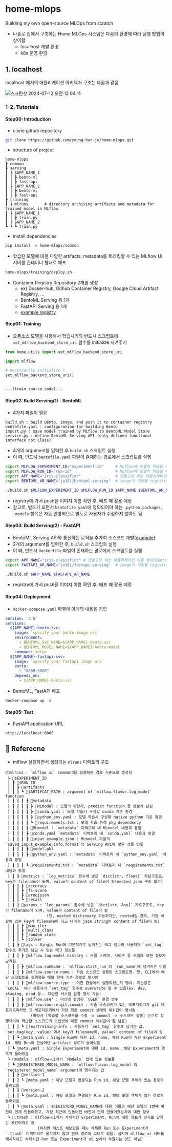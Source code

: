 # home-mlops
Building my own open-source MLOps from scratch

- 나홀로 집에서 구축하는 Home MLOps 시스템은 다음의 환경에 따라 실행 방법이 상이함
    - localhost 개발 환경
    - k8s 운영 환경

## 1. localhost
localhost 에서의 애플리케이션 아키텍처 구조는 다음과 같음

![스크린샷 2024-07-12 오전 12 04 11](https://github.com/young-hun-jo/home-mlops/assets/54783194/f289e2c3-04c5-40c8-907a-48b9505ba6b2)


### 1-2. Tutorials
#### Step00: Introduction 
- clone github repository
```bash
git clone https://github.com/young-hun-jo/home-mlops.git
```
- structure of projcet
```
home-mlops
┣ common 
┣ serving
┃ ┣ $APP_NAME_1
┃ ┃ ┣ bento-ml
┃ ┃ ┣ fast-api
┃ ┣ $APP_NAME_2
┃ ┃ ┣ bento-ml
┃ ┃ ┣ fast-api
┣ training
┃ ┣ mlruns       # directory archiving artifacts and metadata for trained model in MLflow
┃ ┣ $APP_NAME_1
┃ ┃ ┣ train.py
┃ ┣ $APP_NAME_2
┗ ┗ ┗ train.py
```

- install dependencies
```bash
pip install -e home-mlops/common
```
- 학습된 모델에 대한 다양한 artifacts, metadata를 트래킹할 수 있는 MLflow UI 서버를 컨테이너 형태로 배포
```bash
home-mlops/training/deploy.sh
```
- Container Registry Repository 2개를 생성
    - ex) Docker-hub, Github Container Registry, Google Cloud Artifact Registry, ...
    - BentoML Serving 용 1개
    - FastAPI Serving 용 1개
    - <a href='https://hub.docker.com/repositories/jo181'>example registry</a>

#### Step01: Training
- 오픈소스 모델을 사용해서 학습시키되 반드시 스크립트에 `set_mlflow_backend_store_uri` 함수를 initialize 시켜주기
```python
from home.utils import set_mlflow_backend_store_uri

import mlflow

# necessarily initialize !
set_mlflow_backend_store_uri()


...(train source code)...
```

#### Step02: Build Serving(1) - BentoML
- 4가지 파일이 필요
```
build.sh : build Bento, image, and push it to container registry
bentofile.yaml : configuration for building Bento
import.py : save model trained by MLflow to BentoML Model Store
service.py : define BentoML Serving API (only defined functional interface not Class)
```
- 4개의 argument를 입력한 후 `build.sh` 스크립트 실행
- 이 때, 반드시 `bentofile.yaml` 파일이 존재하는 경로에서 스크립트를 실행
```bash
export MLFLOW_EXPERIMENT_ID="experiment-id"     # MLflow에 모델이 학습될 때 등록된 실험 ID
export MLFLOW_RUN_ID="run-id"                   # MLflow에 모델이 학습될 때 등록된 Run ID
export APP_NAME="iris-classifier"               # 만들고자 하는 애플리케이션 이름 명시
export BENTOML_AR_NAME="jo181/bentoml-serving"  # image가 저장될 registry repository 주소 

./build.sh $MLFLOW_EXPERIMENT_ID $MLFLOW_RUN_ID $APP_NAME $BENTOML_AR_NAME
```
- registry에 가서 push된 이미지 이름 확인 후, 배포 때 활용 예정
- 참고로, 빌드가 되면서 `bentofile.yaml`에 정의되어야 하는 `.python.packages`, `.models` 항목은 자동 반영되므로 별도로 사용자가 수정하지 않아도 됨

#### Step03: Build Serving(2) - FastAPI
- BentoML Serving API와 통신하는 로직을 추가여 소스코드 개발(<a href='https://github.com/young-hun-jo/home-mlops/blob/e277ef86d50a72b101b5c429c1e8d9e870d083f4/serving/tabular-iris-multi-classifier/fast-api/app/models/inference.py#L32-L36'>example</a>)
- 2개의 argument를 입력한 후, `build.sh` 스크립트 실행
- 이 때, 반드시 `Dockerfile` 파일이 존재하는 경로에서 스크립트를 실행
```bash
export APP_NAME="iris-classifier" # 만들고자 하는 애플리케이션 이름 명시(BentoML에서의 이름과 동일 권장)
export FASTAPI_AR_NAME="jo181/fastapi-serving"  # image가 저장될 registry repository 주소

./build.sh $APP_NAME $FASTAPI_AR_NAME
```
- registry에 가서 push된 이미지 이름 확인 후, 배포 때 활용 예정

#### Step04: Deployment
- `docker-compose.yaml` 파엘에 아래의 내용을 기입
```yml
version: '3.0'
services:
  ${APP_NAME}-bento-svc:
    image: `specify your bento image uri`
    environment:
      - BENTOML_SVC_NAME=${APP_NAME}-bento-svc
      - BENTOML_MODEL_NAME=${APP_NAME}-bento-model
    command: serve
  ${APP_NAME}-fastapi-svc:
    image: `specify your fastapi image uri`
    ports:
      - "8000:8000"
    depends_on:
      - ${APP_NAME}-bento-svc
```
- BentoML, FastAPI 배포
```bash
docker-compose up -d
```

#### Step05: Test
- FastAPI application URL
```
http://localhost:8000
```


## 🔗 Referecne

- mlflow 실행하면서 생성되는 `mlruns` 디렉토리 구조
```
📦mlruns : `mlflow ui` command를 실행하는 경로 기준으로 생성됨
 ┣ 📂$EXPERIMENT_ID
 ┃ ┣ 📂$RUN_ID
 ┃ ┃ ┣ 📂artifacts
 ┃ ┃ ┃ ┗ 📂$ARTIFCAT_PATH : argument of `mlflow.flavor.log_model` function
 ┃ ┃ ┃ ┃ ┣ 📂metadata
 ┃ ┃ ┃ ┃ ┃ ┣ 📜MLmodel : 모델의 확장자, predict function 등 정보가 담김
 ┃ ┃ ┃ ┃ ┃ ┣ 📜conda.yaml : 모델 학습시 구성할 conda 기준 환경
 ┃ ┃ ┃ ┃ ┃ ┣ 📜python_env.yaml : 모델 학습시 구성할 native python 기준 환경
 ┃ ┃ ┃ ┃ ┃ ┗ 📜requirements.txt : 모델 학습 환경 pkg dependency
 ┃ ┃ ┃ ┃ ┣ 📜MLmodel : `metadata` 디렉토리 내 MLmodel 내용과 동일
 ┃ ┃ ┃ ┃ ┣ 📜conda.yaml `metadata` 디렉토리 내 `conda.yaml` 내용과 동일
 ┃ ┃ ┃ ┃ ┣ 📜input_example.json : MLmodel 파일의 `saved_input_example_info.format`의 Serving API에 맞은 샘플 인풋 
 ┃ ┃ ┃ ┃ ┣ 📜model.pkl
 ┃ ┃ ┃ ┃ ┣ 📜python_env.yaml : `metadata` 디렉토리 내 `python_env.yaml` 내용과 동일
 ┃ ┃ ┃ ┃ ┗ 📜requirements.txt : `metadata` 디렉토리 내 `requirements.txt` 내용과 동일
 ┃ ┃ ┣ 📂metrics : `log_metrics` 함수에 넣은 `dict[str, float]` 자료구조로, key가 filename이 되며, value가 content of file이 됨(nested json 구조 불가)
 ┃ ┃ ┃ ┣ 📜accuracy 
 ┃ ┃ ┃ ┣ 📜f1-score
 ┃ ┃ ┃ ┣ 📜precision
 ┃ ┃ ┃ ┗ 📜recall
 ┃ ┃ ┣ 📂params : `log_params` 함수에 넣은 `dict[str, Any]` 자료구조로, key가 filename이 되며, value가 content of file이 됨
                  (단, nested dictionary 가능하지만, nested일 경우, 가장 바깥에 있는 key가 filename이 되고 나머지 json string이 content of file이 됨)
 ┃ ┃ ┃ ┣ 📜max_iter
 ┃ ┃ ┃ ┣ 📜multi_class
 ┃ ┃ ┃ ┣ 📜random_state
 ┃ ┃ ┃ ┗ 📜solver
 ┃ ┃ ┣ 📂tags : Single Run에 기본적으로 남겨지는 태그 정보와 사용자가 `set_tag` 함수로 추가로 남길 수 있는 태그 정보들
 ┃ ┃ ┃ ┣ 📜mlflow.log-model.history : 모델 스키마, 사이즈 등 모델에 대한 정보가 남겨짐
 ┃ ┃ ┃ ┣ 📜mlflow.runName : `mlflow.start_run`의 `run_name`에 넘겨지는 이름
 ┃ ┃ ┃ ┣ 📜mlflow.source.name : 학습 소스코드 실행된 스크립트명. 단, CLI에서 해당 스크립트를 실행했을 때의 현재 기준 경로로 명시됨
 ┃ ┃ ┃ ┣ 📜mlflow.source.type : 어떤 환경에서 실행되었는지 명시. 기본값은 `LOCAL` 이나 사용자가 `set_tag` 함수로 overwrite 할 수 있음(ex. dev, staging, prod 등.. 다양한 커스텀 환경 명시 가능)
 ┃ ┃ ┃ ┣ 📜mlflow.user : 머신에 설정된 `USER` 환경 변수
 ┃ ┃ ┃ ┣ 📜mlflow.source.git.commit : 학습 소스코드가 있는 레포지토리가 git 레포지토리라면 그 레포지토리에서 가장 최종 commit 상태의 해쉬값이 명시됨
           (따라서 [학습할 소스코드를 수정 -> commit -> 소스코드 실행] 순으로 실행되어야 학습한 소스코드의 스냅샷에 대한 commit 해쉬값이 잘 남음)
 ┃ ┃ ┃ ┗ 📜(ex)Training-info : 사용자가 `set_tag` 함수로 남기는 값. `set_tag(key, value)`에서 key가 filename이, value가 content of file이 됨
 ┃ ┃ ┗ 📜meta.yaml : Single Run에 대한 id, name, 해당 Run이 속한 Experiment id, 해당 Run이 만들어낸 artifact 경로가 들어있음
 ┃ ┗ 📜meta.yaml : Single Experiment에 대한 id, name, 해당 Experiment의 경로가 들어있음
 ┗ 📂models : mlflow-ui에서 `Models` 탭에 있는 정보들
 ┃ ┗ 📂$REGISTERED_MODEL_NAME : `mlflow.flavor.log_model`의 `registered_model_name` argument에 명시되는 값
 ┃ ┃ ┣ 📂version-1 
 ┃ ┃ ┃ ┗ 📜meta.yaml : 해당 모델과 연결되는 Run id, 해당 모델 객체가 있는 경로가 들어있음
 ┃ ┃ ┣ 📂version-2
 ┃ ┃ ┃ ┗ 📜meta.yaml : 해당 모델과 연결되는 Run id, 해당 모델 객체가 있는 경로가 들어있음
 ┃ ┃ ┗ 📜meta.yaml : $REGISTERD_MODEL_NAME에 대한 이름과 해당 모델의 1번째 버전이 언제 만들어졌고, 가장 최근에 만들어진 버전이 언제 만들어졌는지에 대한 정보
 ┗ 📂.trash : mlflow-ui에서 삭제시킨 Experiment, Run에 대한 정보가 임시로 담기는 공간이라고 함
              (하지만 테스트 해보았을 때는 삭제한 Run 또는 Experiment가 `.trash` 디렉토리로 옮겨지지 않고 원래 경로에 그대로 있음. 심지어 mlflow-ui 서버를 재시작해도 삭제시킨 Run 또는 Experiment가 ui 상에서 복원되는 것도 아님)
```
